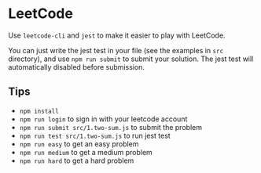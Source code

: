 # LeetCode

Use `leetcode-cli` and `jest` to make it easier to play with LeetCode.

You can just write the jest test in your file (see the examples in `src` directory), and use `npm run submit` to submit your solution. The jest test will automatically disabled before submission.

## Tips

- `npm install`
- `npm run login` to sign in with your leetcode account
- `npm run submit src/1.two-sum.js` to submit the problem
- `npm run test src/1.two-sum.js` to run jest test
- `npm run easy` to get an easy problem
- `npm run medium` to get a medium problem
- `npm run hard` to get a hard problem
